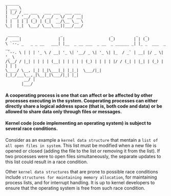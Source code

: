 ```
______                                                                     
| ___ \                                                                    
| |_/ / __ ___   ___ ___  ___ ___                                          
|  __/ '__/ _ \ / __/ _ \/ __/ __|                                         
| |  | | | (_) | (_|  __/\__ \__ \                                         
\_|  |_|  \___/ \___\___||___/___/                                         
                                                                        
 _____                  _                     _          _   _             
/  ___|                | |                   (_)        | | (_)            
\ `--. _   _ _ __   ___| |__  _ __ ___  _ __  _ ______ _| |_ _  ___  _ __  
 `--. \ | | | '_ \ / __| '_ \| '__/ _ \| '_ \| |_  / _` | __| |/ _ \| '_ \ 
/\__/ / |_| | | | | (__| | | | | | (_) | | | | |/ / (_| | |_| | (_) | | | |
\____/ \__, |_| |_|\___|_| |_|_|  \___/|_| |_|_/___\__,_|\__|_|\___/|_| |_|
        __/ |                                                              
       |___/                                                               
```

#### A cooperating process is one that can affect or be affected by other processes executing in the system. Cooperating processes can either directly share a logical address space (that is, both code and data) or be allowed to share data only through files or messages.

#### Kernel code (code implementing an operating system) is subject to several race conditions. 

Consider as an example a ```kernel data structure``` that mentain a ```list of all open files in system```. This list must be modified when a new file is opened or closed (adding the file to the list or removing it from the list). If two processes were to open files simultaneously, the separate updates to this list could result in a race condition.

Other ```kernel data structures``` that are prone to possible race conditions include ```structures for maintaining memory allocation```, for maintaining process lists, and for interrupt handling. It is up to kernel developers to ensure that the operating system is free from such race condition.